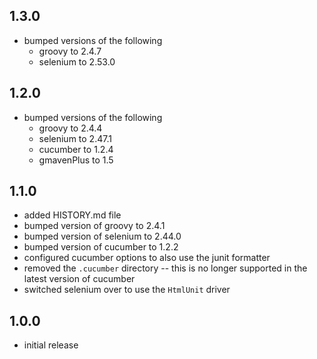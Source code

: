 ## 1.3.0
* bumped versions of the following
    * groovy to 2.4.7
    * selenium to 2.53.0

## 1.2.0
* bumped versions of the following
    * groovy to 2.4.4
    * selenium to 2.47.1
    * cucumber to 1.2.4
    * gmavenPlus to 1.5

## 1.1.0
* added HISTORY.md file
* bumped version of groovy to 2.4.1
* bumped version of selenium to 2.44.0
* bumped version of cucumber to 1.2.2
* configured cucumber options to also use the junit formatter
* removed the `.cucumber` directory -- this is no longer supported in the latest version of cucumber
* switched selenium over to use the `HtmlUnit` driver


## 1.0.0
* initial release
